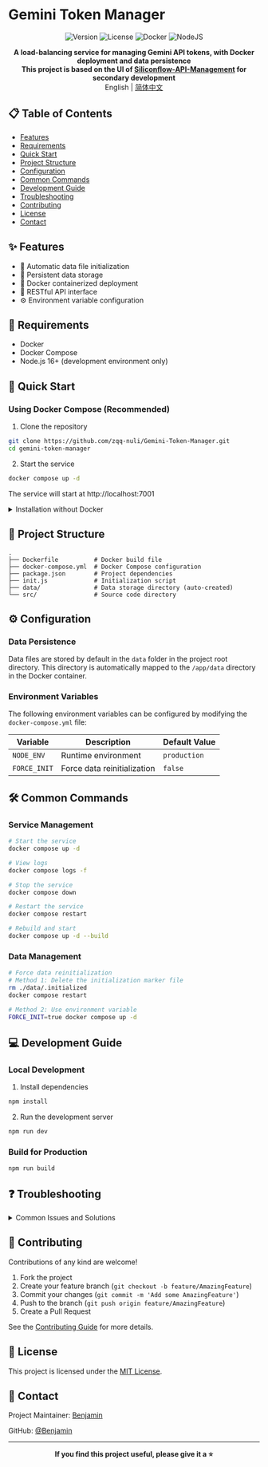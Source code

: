# Gemini Token Manager

<div align="center">

![Version](https://img.shields.io/badge/version-1.0.0-blue)
![License](https://img.shields.io/badge/license-MIT-green)
![Docker](https://img.shields.io/badge/docker-supported-brightgreen)
![NodeJS](https://img.shields.io/badge/nodejs-16%2B-orange)

**A load-balancing service for managing Gemini API tokens, with Docker deployment and data persistence**  
**This project is based on the UI of [Siliconflow-API-Management](https://github.com/Dr-Ai-0018/Siliconflow-API-Management) for secondary development**  
English | [简体中文](./README.md)

</div>

## 📋 Table of Contents

- [Features](#-features)
- [Requirements](#-requirements)
- [Quick Start](#-quick-start)
- [Project Structure](#-project-structure)
- [Configuration](#-configuration)
- [Common Commands](#-common-commands)
- [Development Guide](#-development-guide)
- [Troubleshooting](#-troubleshooting)
- [Contributing](#-contributing)
- [License](#-license)
- [Contact](#-contact)

## ✨ Features

- 🔄 Automatic data file initialization
- 💾 Persistent data storage
- 🐳 Docker containerized deployment
- 🔌 RESTful API interface
- ⚙️ Environment variable configuration

## 📌 Requirements

- Docker
- Docker Compose
- Node.js 16+ (development environment only)

## 🚀 Quick Start

### Using Docker Compose (Recommended)

1. Clone the repository
```bash
git clone https://github.com/zqq-nuli/Gemini-Token-Manager.git
cd gemini-token-manager
```

2. Start the service
```bash
docker compose up -d
```

The service will start at http://localhost:7001

<details>
<summary>Installation without Docker</summary>

1. Clone the repository and install dependencies
```bash
git clone https://github.com/zqq-nuli/Gemini-Token-Manager.git
cd gemini-token-manager
npm install
```

2. Start the development server
```bash
npm run dev
```

</details>

## 📂 Project Structure

```
.
├── Dockerfile          # Docker build file
├── docker-compose.yml  # Docker Compose configuration
├── package.json        # Project dependencies
├── init.js             # Initialization script
├── data/               # Data storage directory (auto-created)
└── src/                # Source code directory
```

## ⚙️ Configuration

### Data Persistence

Data files are stored by default in the `data` folder in the project root directory. This directory is automatically mapped to the `/app/data` directory in the Docker container.

### Environment Variables

The following environment variables can be configured by modifying the `docker-compose.yml` file:

| Variable | Description | Default Value |
|---------|-------------|---------|
| `NODE_ENV` | Runtime environment | `production` |
| `FORCE_INIT` | Force data reinitialization | `false` |

## 🛠 Common Commands

### Service Management

```bash
# Start the service
docker compose up -d

# View logs
docker compose logs -f

# Stop the service
docker compose down

# Restart the service
docker compose restart

# Rebuild and start
docker compose up -d --build
```

### Data Management

```bash
# Force data reinitialization
# Method 1: Delete the initialization marker file
rm ./data/.initialized
docker compose restart

# Method 2: Use environment variable
FORCE_INIT=true docker compose up -d
```

## 💻 Development Guide

### Local Development

1. Install dependencies
```bash
npm install
```

2. Run the development server
```bash
npm run dev
```

### Build for Production

```bash
npm run build
```

## ❓ Troubleshooting

<details>
<summary>Common Issues and Solutions</summary>

1. If the container fails to start, check:
   - If port 7001 is already in use
   - If the data directory has correct permissions
   - If the Docker service is running properly

2. If data initialization fails:
   - Check logs with `docker compose logs -f`
   - Ensure the data directory is writable
   - Try using `FORCE_INIT=true` to reinitialize

</details>

## 🤝 Contributing

Contributions of any kind are welcome!

1. Fork the project
2. Create your feature branch (`git checkout -b feature/AmazingFeature`)
3. Commit your changes (`git commit -m 'Add some AmazingFeature'`)
4. Push to the branch (`git push origin feature/AmazingFeature`)
5. Create a Pull Request

See the [Contributing Guide](./CONTRIBUTING.md) for more details.

## 📜 License

This project is licensed under the [MIT License](./LICENSE).

## 📮 Contact

Project Maintainer: [Benjamin](mailto:niuma@chatbot.cab)

GitHub: [@Benjamin](https://github.com/zqq-nuli)

---

<div align="center">

**If you find this project useful, please give it a ⭐️**

</div> 